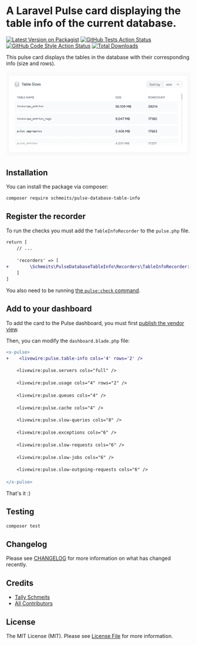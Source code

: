 # A Laravel Pulse card displaying the table info of the current database.

[![Latest Version on Packagist](https://img.shields.io/packagist/v/schmeits/pulse-database-table-info.svg?style=flat-square)](https://packagist.org/packages/schmeits/pulse-database-table-info)
[![GitHub Tests Action Status](https://img.shields.io/github/actions/workflow/status/schmeits/pulse-database-table-info/run-tests.yml?branch=main&label=tests&style=flat-square)](https://github.com/schmeits/pulse-database-table-info/actions?query=workflow%3Arun-tests+branch%3Amain)
[![GitHub Code Style Action Status](https://img.shields.io/github/actions/workflow/status/schmeits/pulse-database-table-info/fix-php-code-style-issues.yml?branch=main&label=code%20style&style=flat-square)](https://github.com/schmeits/pulse-database-table-info/actions?query=workflow%3A"Fix+PHP+code+style+issues"+branch%3Amain)
[![Total Downloads](https://img.shields.io/packagist/dt/schmeits/pulse-database-table-info.svg?style=flat-square)](https://packagist.org/packages/schmeits/pulse-database-table-info)

This pulse card displays the tables in the database with their corresponding info (size and rows).

![example-screenshot.png](docs-assets%2Fscreenshots%2Fexample-screenshot.png)

## Installation

You can install the package via composer:

```bash
composer require schmeits/pulse-database-table-info
```

## Register the recorder

To run the checks you must add the `TableInfoRecorder` to the `pulse.php` file.

```diff
return [
    // ...
    
    'recorders' => [
+        \Schmeits\PulseDatabaseTableInfo\Recorders\TableInfoRecorder::class => [],
    ]
]
```

You also need to be running [the `pulse:check` command](https://laravel.com/docs/10.x/pulse#dashboard-cards).

## Add to your dashboard

To add the card to the Pulse dashboard, you must first [publish the vendor view](https://laravel.com/docs/10.x/pulse#dashboard-customization).

Then, you can modify the `dashboard.blade.php` file:

```diff
<x-pulse>
+    <livewire:pulse.table-info cols='4' rows='2' />

    <livewire:pulse.servers cols="full" />

    <livewire:pulse.usage cols="4" rows="2" />

    <livewire:pulse.queues cols="4" />

    <livewire:pulse.cache cols="4" />

    <livewire:pulse.slow-queries cols="8" />

    <livewire:pulse.exceptions cols="6" />

    <livewire:pulse.slow-requests cols="6" />

    <livewire:pulse.slow-jobs cols="6" />

    <livewire:pulse.slow-outgoing-requests cols="6" />

</x-pulse>
```

That's it :)

## Testing

```bash
composer test
```

## Changelog

Please see [CHANGELOG](CHANGELOG.md) for more information on what has changed recently.

## Credits

- [Tally Schmeits](https://github.com/schmeits)
- [All Contributors](../../contributors)

## License

The MIT License (MIT). Please see [License File](LICENSE.md) for more information.
